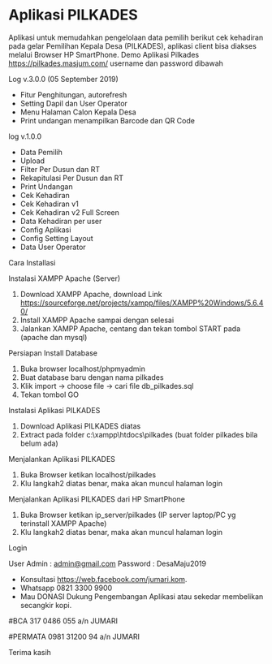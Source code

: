 # Aplikasi PILKADES
Aplikasi untuk memudahkan pengelolaan data pemilih berikut cek kehadiran pada gelar Pemilihan Kepala Desa (PILKADES),
aplikasi client bisa diakses melalui Browser HP SmartPhone.
Demo Aplikasi Pilkades https://pilkades.masjum.com/
username dan password dibawah

Log v.3.0.0 (05 September 2019)
- Fitur Penghitungan, autorefresh
- Setting Dapil dan User Operator
- Menu Halaman Calon Kepala Desa
- Print undangan menampilkan Barcode dan QR Code

log v.1.0.0
- Data Pemilih
- Upload
- Filter Per Dusun dan RT
- Rekapitulasi Per Dusun dan RT
- Print Undangan
- Cek Kehadiran
- Cek Kehadiran v1
- Cek Kehadiran v2 Full Screen
- Data Kehadiran per user
- Config Aplikasi
- Config Setting Layout
- Data User Operator

Cara Installasi

Instalasi XAMPP Apache (Server)
1. Download XAMPP Apache, download Link https://sourceforge.net/projects/xampp/files/XAMPP%20Windows/5.6.40/
2. Install XAMPP Apache sampai dengan selesai
3. Jalankan XAMPP Apache, centang dan tekan tombol START pada (apache dan mysql) 

Persiapan Install Database
1. Buka browser localhost/phpmyadmin
2. Buat database baru dengan nama pilkades
3. Klik import -> choose file -> cari file db_pilkades.sql
4. Tekan tombol GO

Instalasi Aplikasi PILKADES
1. Download Aplikasi PILKADES diatas
2. Extract pada folder c:\xampp\htdocs\pilkades (buat folder pilkades bila belum ada)

Menjalankan Aplikasi PILKADES
1. Buka Browser ketikan localhost/pilkades
2. Klu langkah2 diatas benar, maka akan muncul halaman login

Menjalankan Aplikasi PILKADES dari HP SmartPhone
1. Buka Browser ketikan ip_server/pilkades (IP server laptop/PC yg terinstall XAMPP Apache)
2. Klu langkah2 diatas benar, maka akan muncul halaman login

Login

User Admin : admin@gmail.com
Password : DesaMaju2019

- Konsultasi https://web.facebook.com/jumari.kom.
- Whatsapp 0821 3300 9900
- Mau DONASI Dukung Pengembangan Aplikasi atau sekedar membelikan secangkir kopi.

#BCA 317 0486 055
a/n JUMARI

#PERMATA
0981 31200 94
a/n JUMARI

Terima kasih
